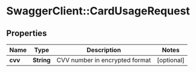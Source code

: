 # SwaggerClient::CardUsageRequest

## Properties
Name | Type | Description | Notes
------------ | ------------- | ------------- | -------------
**cvv** | **String** | CVV number in encrypted format | [optional] 

